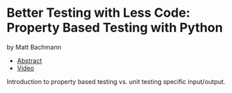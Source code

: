 # Better Testing with Less Code: Property Based Testing with Python
by Matt Bachmann

- [Abstract](https://us.pycon.org/2016/schedule/presentation/1927/)
- [Video](https://www.youtube.com/watch?v=jvwfDdgg93E)

Introduction to property based testing vs. unit testing specific input/output.

